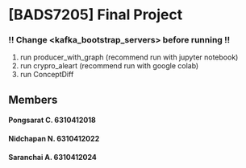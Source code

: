 # [BADS7205] Final Project
### !! Change <kafka_bootstrap_servers> before running !!
1. run producer_with_graph (recommend run with jupyter notebook)
2. run crypro_aleart (recommend run with google colab)
3. run ConceptDiff

## Members
#### Pongsarat C.	6310412018
#### Nidchapan N.	6310412022
#### Saranchai A.	6310412024
